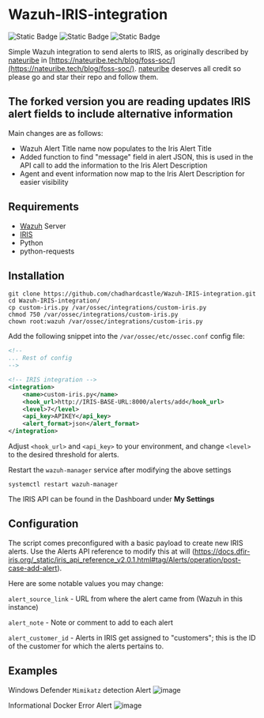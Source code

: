 # Wazuh-IRIS-integration
![Static Badge](https://img.shields.io/badge/SIEM-Integration-%230000FF) ![Static Badge](https://img.shields.io/badge/SECENG-Cloud-%23800080%20) ![Static Badge](https://img.shields.io/badge/LANGUAGE-Python-%23008000)

Simple Wazuh integration to send alerts to IRIS, as originally described by [nateuribe](https://github.com/nateuribe) in [https://nateuribe.tech/blog/foss-soc/](https://nateuribe.tech/blog/foss-soc/). [nateuribe](https://github.com/nateuribe) deserves all credit so please go and star their repo and follow them. 

## The forked version you are reading updates IRIS alert fields to include alternative information

Main changes are as follows:
- Wazuh Alert Title name now populates to the Iris Alert Title
- Added function to find "message" field in alert JSON, this is used in the API call to add the information to the Iris Alert Description
- Agent and event information now map to the Iris Alert Description for easier visibility



## Requirements
- [Wazuh](https://github.com/wazuh/wazuh) Server
- [IRIS](https://github.com/dfir-iris/iris-web)
- Python
- python-requests

## Installation
```
git clone https://github.com/chadhardcastle/Wazuh-IRIS-integration.git
cd Wazuh-IRIS-integration/
cp custom-iris.py /var/ossec/integrations/custom-iris.py
chmod 750 /var/ossec/integrations/custom-iris.py
chown root:wazuh /var/ossec/integrations/custom-iris.py
```
Add the following snippet into the `/var/ossec/etc/ossec.conf` config file:
```xml
<!--
... Rest of config
-->

<!-- IRIS integration -->
<integration>
    <name>custom-iris.py</name>
    <hook_url>http://IRIS-BASE-URL:8000/alerts/add</hook_url>
    <level>7</level>
    <api_key>APIKEY</api_key>
    <alert_format>json</alert_format>
</integration>
```
Adjust `<hook_url>` and `<api_key>` to your environment, and change `<level>` to the desired threshold for alerts.

Restart the `wazuh-manager` service after modifying the above settings

```
systemctl restart wazuh-manager
```

The IRIS API can be found in the Dashboard under **My Settings**

## Configuration
The script comes preconfigured with a basic payload to create new IRIS alerts.
Use the Alerts API reference to modify this at will (https://docs.dfir-iris.org/_static/iris_api_reference_v2.0.1.html#tag/Alerts/operation/post-case-add-alert).

Here are some notable values you may change:

`alert_source_link` - URL from where the alert came from (Wazuh in this instance)

`alert_note` - Note or comment to add to each alert

`alert_customer_id` - Alerts in IRIS get assigned to "customers"; this is the ID of the customer for which the alerts pertains to.

## Examples

Windows Defender `Mimikatz` detection Alert
![image](https://github.com/chadhardcastle/Wazuh-IRIS-integration/assets/110081755/126a0220-2c33-4715-bb2a-3739d318ef45)

Informational Docker Error Alert
![image](https://github.com/chadhardcastle/Wazuh-IRIS-integration/assets/110081755/ea682b1c-6ed1-4d0e-a8f5-a68ed9671f85)
